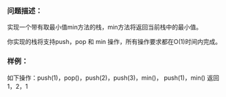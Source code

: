 ### 问题描述：
实现一个带有取最小值min方法的栈，min方法将返回当前栈中的最小值。

你实现的栈将支持push，pop 和 min 操作，所有操作要求都在O(1)时间内完成。

### 样例：
如下操作：push(1)，pop()，push(2)，push(3)，min()， push(1)，min() 返回 1，2，1
